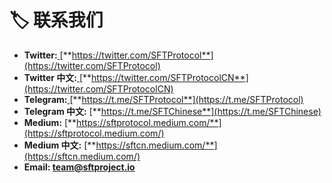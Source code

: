 # 🏷 联系我们

* **Twitter:**[ ](https://twitter.com/stfil\_io)[**https://twitter.com/SFTProtocol**](https://twitter.com/SFTProtocol)
* **Twitter 中文:**[ ](https://twitter.com/stfil\_io)[**https://twitter.com/SFTProtocolCN**](https://twitter.com/SFTProtocolCN)
* **Telegram:**[ ](https://t.me/stfil\_io)[**https://t.me/SFTProtocol**](https://t.me/SFTProtocol)
* **Telegram 中文:** [**https://t.me/SFTChinese**](https://t.me/SFTChinese)
* **Medium:** [**https://sftprotocol.medium.com/**](https://sftprotocol.medium.com/)
* **Medium 中文:** [**https://sftcn.medium.com/**](https://sftcn.medium.com/)
* **Email: team@sftproject.io**

